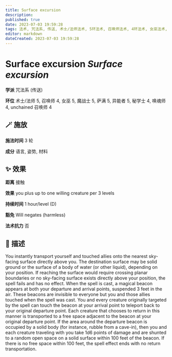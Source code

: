 ```yaml
---
title: Surface excursion
description: 
published: true
date: 2023-07-03 19:59:28
tags: 法术, 咒法系, 传送, 术士/法师法术, 5环法术, 召唤师法术, 4环法术, 女巫法术, 魔战士法术, 萨满法术, 异能者法术, 秘学士法术, 唤魂师法术, unchained 召唤师法术
editor: markdown
dateCreated: 2023-07-03 19:59:28
---
```


# **Surface excursion** *Surface excursion*

**学派** 咒法系 (传送) 

**环位** 术士/法师 5, 召唤师 4, 女巫 5, 魔战士 5, 萨满 5, 异能者 5, 秘学士 4, 唤魂师 4, unchained 召唤师 4

## 🪄 施放

**施法时间** 3 轮

**成分** 语言, 姿势, 材料

## ✨ 效果  

**距离** 接触 

**效果** you plus up to one willing creature per 3 levels 

**持续时间** 1 hour/level (D) 

**豁免** Will negates (harmless)

**法术抗力** 否

## 📖 描述

You instantly transport yourself and touched allies onto the nearest sky-facing surface directly above you. The destination surface may be solid ground or the surface of a body of water (or other liquid), depending on your position. If reaching the surface would require crossing planar boundaries or no sky-facing surface exists directly above your position, the spell fails and has no effect.  When the spell is cast, a magical beacon appears at both your departure and arrival points, suspended 3 feet in the air. These beacons are invisible to everyone but you and those allies touched when the spell was cast. You and every creature originally targeted by the spell can touch the beacon at your arrival point to teleport back to your original departure point. Each creature that chooses to return in this manner is transported to a free space adjacent to the beacon at your original departure point. If the area around the departure beacon is occupied by a solid body (for instance, rubble from a cave-in), then you and each creature traveling with you take 1d6 points of damage and are shunted to a random open space on a solid surface within 100 feet of the beacon. If there is no free space within 100 feet, the spell effect ends with no return transportation.
    